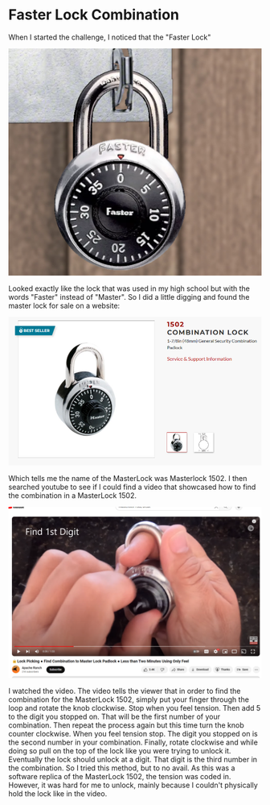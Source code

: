 # Faster Lock Combination
When I started the challenge, I noticed that the "Faster Lock"

![](../images/Faster-Lock-Combination-part-1.png)

Looked exactly like the lock that was used in my high school but with the words "Faster" instead of "Master". So I did a little digging and found the master lock for sale on a website:

![](../images/Faster-Lock-Combination-part-2.png)

Which tells me the name of the MasterLock was Masterlock 1502. I then searched youtube to see if I could find a video that showcased how to find the combination in a MasterLock 1502. 

![](../images/Faster-Lock-Combination-part-3.png)

I watched the video. The video tells the viewer that in order to find the combination for the MasterLock 1502, simply put your finger through the loop and rotate the knob clockwise. Stop when you feel tension. Then add 5 to the digit you stopped on. That will be the first number of your combination. Then repeat the process again but this time turn the knob counter clockwise. When you feel tension stop. The digit you stopped on is the second number in your combination. Finally, rotate clockwise and while doing so pull on the top of the lock like you were trying to unlock it. Eventually the lock should unlock at a digit. That digit is the third number in the combination. So I tried this method, but to no avail. As this was a software replica of the MasterLock 1502, the tension was coded in. However, it was hard for me to unlock, mainly because I couldn't physically hold the lock like in the video. 


